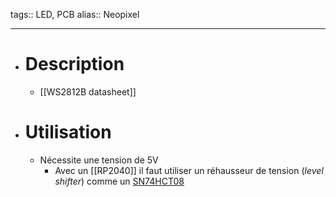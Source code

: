 tags:: LED, PCB
alias:: Neopixel
***

- # Description
	- [[WS2812B datasheet]]
- # Utilisation
	- Nécessite une tension de 5V
		- Avec un [[RP2040]] il faut utiliser un réhausseur de tension (*level shifter*) comme un [SN74HCT08](https://www.ti.com/product/SN74HCT08)